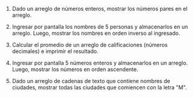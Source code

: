 
1. Dado un arreglo de números enteros, mostrar los números pares en el arreglo.

2. Ingresar por pantalla los nombres de 5 personas y almacenarlos en un arreglo. Luego, mostrar los nombres en orden inverso al ingresado.

3. Calcular el promedio de un arreglo de calificaciones (números decimales) e imprimir el resultado.

4. Ingresar por pantalla 5 números enteros y almacenarlos en un arreglo. Luego, mostrar los números en orden ascendente.

5. Dado un arreglo de cadenas de texto que contiene nombres de ciudades, mostrar todas las ciudades que comiencen con la letra "M".
